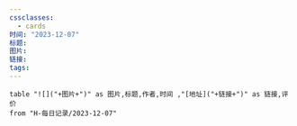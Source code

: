 ```yaml
---
cssclasses:
  - cards
时间: "2023-12-07"
标题: 
图片: 
链接: 
tags: 
---
```


```dataview
table "![]("+图片+")" as 图片,标题,作者,时间 ,"[地址]("+链接+")" as 链接,评价
from "H-每日记录/2023-12-07"
```

